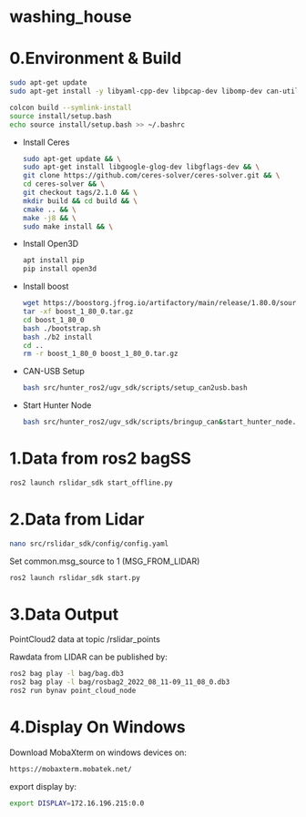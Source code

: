 # washing_house

# 0.Environment & Build

```sh
sudo apt-get update
sudo apt-get install -y libyaml-cpp-dev libpcap-dev libomp-dev can-utils  libasio-dev
```

```sh
colcon build --symlink-install
source install/setup.bash
echo source install/setup.bash >> ~/.bashrc
```
* Install Ceres
    ```sh
    sudo apt-get update && \
    sudo apt-get install libgoogle-glog-dev libgflags-dev && \
    git clone https://github.com/ceres-solver/ceres-solver.git && \
    cd ceres-solver && \
    git checkout tags/2.1.0 && \
    mkdir build && cd build && \
    cmake .. && \
    make -j8 && \
    sudo make install && \
    ```

* Install Open3D
    ```sh
    apt install pip
    pip install open3d
    ```
* Install boost
    ```sh
    wget https://boostorg.jfrog.io/artifactory/main/release/1.80.0/source/boost_1_80_0.tar.gz
    tar -xf boost_1_80_0.tar.gz
    cd boost_1_80_0
    bash ./bootstrap.sh
    bash ./b2 install
    cd ..
    rm -r boost_1_80_0 boost_1_80_0.tar.gz
    ```

* CAN-USB Setup
    ```sh
    bash src/hunter_ros2/ugv_sdk/scripts/setup_can2usb.bash
    ```

* Start Hunter Node 
    ```sh
    bash src/hunter_ros2/ugv_sdk/scripts/bringup_can&start_hunter_node.bash
    ```
# 1.Data from ros2 bagSS

```sh
ros2 launch rslidar_sdk start_offline.py
```

# 2.Data from Lidar

```sh
nano src/rslidar_sdk/config/config.yaml
```

Set common.msg_source to 1 (MSG_FROM_LIDAR)

```sh
ros2 launch rslidar_sdk start.py
```

# 3.Data Output

PointCloud2 data at topic /rslidar_points

Rawdata from LIDAR can be published by:

```sh
ros2 bag play -l bag/bag.db3
ros2 bag play -l bag/rosbag2_2022_08_11-09_11_08_0.db3
ros2 run bynav point_cloud_node
```

# 4.Display On Windows

Download MobaXterm on windows devices on:

```sh
https://mobaxterm.mobatek.net/
```

export display by:

```sh
export DISPLAY=172.16.196.215:0.0     
```